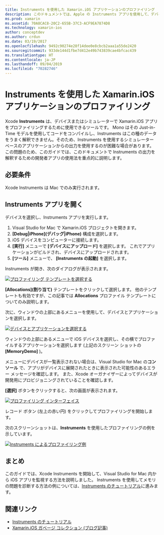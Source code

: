 ```yaml
---
title: Instruments を使用した Xamarin.iOS アプリケーションのプロファイリング
description: このドキュメントでは、Apple の Instruments アプリを使用して、デバイスやシミュレーターにインストールされている Xamarin.iOS アプリケーションをプロファイリングする方法について説明します。
ms.prod: xamarin
ms.assetid: 70A8CAC8-20C2-655B-37C3-ACF9EA7874D8
ms.technology: xamarin-ios
author: conceptdev
ms.author: crdun
ms.date: 03/19/2017
ms.openlocfilehash: 9492c90274e28f14dee0e8cbcb2aaa1a55de2420
ms.sourcegitcommit: 933de144d1fbe7d412e49b743839cae4bfcac439
ms.translationtype: HT
ms.contentlocale: ja-JP
ms.lasthandoff: 09/04/2019
ms.locfileid: "70282746"
---
```

# <a name="profiling-xamarinios-applications-with-instruments"></a>Instruments を使用した Xamarin.iOS アプリケーションのプロファイリング

Xcode **Instruments** は、デバイスまたはシミュレーターで Xamarin.iOS アプリをプロファイリングするために使用できるツールです。 Mono はその Just-in-Time モデルを使用してコードをコンパイルし、Instruments はこの種のデータをうまく解釈できません。そのため、Instruments を使用するシミュレーター ベースのアプリケーションからの出力を使用するのが困難な場合があります。
この問題のため、このガイドでは、このドキュメントで Instruments の出力を解釈するための開発者アプリの使用法を重点的に説明します。

## <a name="requirements"></a>必要条件

Xcode Instruments は Mac でのみ実行されます。

## <a name="opening-the-instruments-app"></a>Instruments アプリを開く

デバイスを選択し、Instruments アプリを実行します。

1. Visual Studio for Mac で Xamarin.iOS プロジェクトを開きます。
2. **[Debug|iPhone]\(デバッグ|iPhone\)** 構成を選択します。
3. iOS デバイスをコンピューターに接続します。
4. **[実行]** メニューで **[デバイスにアップロード]** を選択します。 これでアプリケーションがビルドされ、デバイスにアップロードされます。
5. **[ツール]** メニューで、 **[Instruments の起動]** を選択します。


Instruments が開き、次のダイアログが表示されます。

 [![](using-instruments-to-detect-native-leaks-using-markheap-images/instruments1.png "プロファイリング テンプレートを選択する")](using-instruments-to-detect-native-leaks-using-markheap-images/instruments1.png#lightbox)

**[Allocations]\(割り当て\)** テンプレートをクリックして選択します。 他のテンプレートも有効ですが、この記事では **Allocations** プロファイル テンプレートについてのみ説明します。

次に、ウィンドウの上部にあるメニューを使用して、デバイスとアプリケーションを選択します。

[![](using-instruments-to-detect-native-leaks-using-markheap-images/instruments2.png "デバイスとアプリケーションを選択する")](using-instruments-to-detect-native-leaks-using-markheap-images/instruments2.png#lightbox)

ウィンドウの上部にあるメニューで iOS デバイスを選択し、その横でプロファイルするアプリケーションを選択します (上記のスクリーン ショットの **[MemoryDemo]** )。

メニューにデバイスが一覧表示されない場合は、Visual Studio for Mac の**コンソール** で、アプリがデバイスに展開されたときに表示された可能性のあるエラー メッセージを確認します。 また、Xcode オーガナイザーによってデバイスが開発用にプロビジョニングされていることを確認します。

**[選択]** ボタンをクリックすると、次の画面が表示されます。

[![](using-instruments-to-detect-native-leaks-using-markheap-images/instruments3.png "プロファイリング インターフェイス")](using-instruments-to-detect-native-leaks-using-markheap-images/instruments3.png#lightbox)

レコード ボタン (左上の赤い円) をクリックしてプロファイリングを開始します。

次のスクリーンショットは、**Instruments** を使用したプロファイリングの例を示しています。

[![](using-instruments-to-detect-native-leaks-using-markheap-images/instruments4.png "Instruments によるプロファイリング例")](using-instruments-to-detect-native-leaks-using-markheap-images/instruments4.png#lightbox)

## <a name="summary"></a>まとめ

このガイドでは、Xcode Instruments を開始して、Visual Studio for Mac 内から iOS アプリを監視する方法を説明しました。 Instruments を使用してメモリの問題を診断する方法の例については、[Instruments のチュートリアル](~/ios/deploy-test/walkthrough-apples-instrument.md)に進みます。

## <a name="related-links"></a>関連リンク

- [Instruments のチュートリアル](~/ios/deploy-test/walkthrough-apples-instrument.md)
- [Xamarin.iOS ガベージ コレクション (ブログ記事)](http://c-sharx.net/2015-04-27-xamarin-ios-the-garbage-collector-and-me/)
